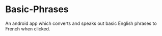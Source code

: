 # Basic-Phrases
An android app which converts and speaks out basic English phrases to French when clicked.
